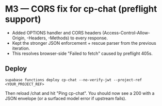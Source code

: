 # M3 — CORS fix for cp-chat (preflight support)
- Added OPTIONS handler and CORS headers (Access-Control-Allow-Origin, -Headers, -Methods) to every response.
- Kept the stronger JSON enforcement + rescue parser from the previous iteration.
- This resolves browser-side "Failed to fetch" caused by preflight 405s.

## Deploy
```
supabase functions deploy cp-chat --no-verify-jwt --project-ref <YOUR_PROJECT_REF>
```

Then reload /chat and hit "Ping cp-chat". You should now see a 200 with a JSON envelope (or a surfaced model error if upstream fails).